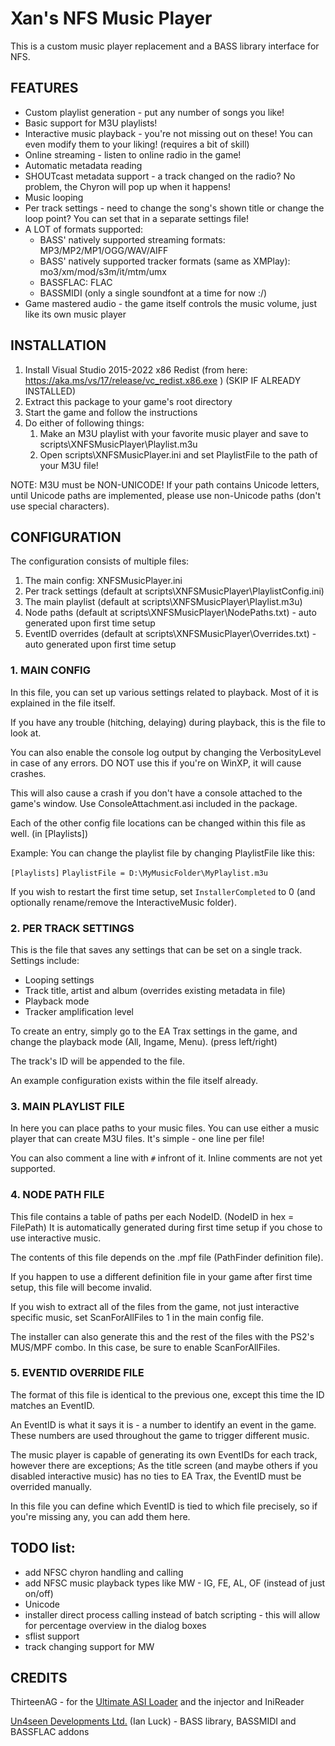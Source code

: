 # Xan's NFS Music Player

This is a custom music player replacement and a BASS library interface for NFS.

## FEATURES

- Custom playlist generation - put any number of songs you like!
- Basic support for M3U playlists!
- Interactive music playback - you're not missing out on these! You can even modify them to your liking! (requires a bit of skill)
- Online streaming - listen to online radio in the game!
- Automatic metadata reading
- SHOUTcast metadata support - a track changed on the radio? No problem, the Chyron will pop up when it happens!
- Music looping
- Per track settings - need to change the song's shown title or change the loop point? You can set that in a separate settings file!
- A LOT of formats supported:
  - BASS' natively supported streaming formats: MP3/MP2/MP1/OGG/WAV/AIFF
  - BASS' natively supported tracker formats (same as XMPlay): mo3/xm/mod/s3m/it/mtm/umx 
  - BASSFLAC: FLAC
  - BASSMIDI (only a single soundfont at a time for now :/)
- Game mastered audio - the game itself controls the music volume, just like its own music player

## INSTALLATION

1. Install Visual Studio 2015-2022 x86 Redist (from here: https://aka.ms/vs/17/release/vc_redist.x86.exe ) (SKIP IF ALREADY INSTALLED)
2. Extract this package to your game's root directory
3. Start the game and follow the instructions
4. Do either of following things:
   1. Make an M3U playlist with your favorite music player and save to scripts\XNFSMusicPlayer\Playlist.m3u
   2. Open scripts\XNFSMusicPlayer.ini and set PlaylistFile to the path of your M3U file!

NOTE: M3U must be NON-UNICODE! If your path contains Unicode letters, until Unicode paths are implemented, please use non-Unicode paths (don't use special characters).

## CONFIGURATION

The configuration consists of multiple files:

1. The main config: XNFSMusicPlayer.ini
2. Per track settings (default at scripts\XNFSMusicPlayer\PlaylistConfig.ini)
3. The main playlist (default at scripts\XNFSMusicPlayer\Playlist.m3u)
4. Node paths (default at scripts\XNFSMusicPlayer\NodePaths.txt) - auto generated upon first time setup
5. EventID overrides (default at scripts\XNFSMusicPlayer\Overrides.txt) - auto generated upon first time setup

### 1. MAIN CONFIG

In this file, you can set up various settings related to playback. Most of it is explained in the file itself.

If you have any trouble (hitching, delaying) during playback, this is the file to look at.

You can also enable the console log output by changing the VerbosityLevel in case of any errors.
DO NOT use this if you're on WinXP, it will cause crashes.

This will also cause a crash if you don't have a console attached to the game's window. Use ConsoleAttachment.asi included in the package.

Each of the other config file locations can be changed within this file as well. (in [Playlists])

Example: You can change the playlist file by changing PlaylistFile like this:

`[Playlists]`
`PlaylistFile = D:\MyMusicFolder\MyPlaylist.m3u`

If you wish to restart the first time setup, set `InstallerCompleted` to 0 (and optionally rename/remove the InteractiveMusic folder).

### 2. PER TRACK SETTINGS

This is the file that saves any settings that can be set on a single track.
Settings include:
- Looping settings
- Track title, artist and album (overrides existing metadata in file)
- Playback mode
- Tracker amplification level

To create an entry, simply go to the EA Trax settings in the game, and change the playback mode (All, Ingame, Menu). (press left/right)

The track's ID will be appended to the file.

An example configuration exists within the file itself already.

### 3. MAIN PLAYLIST FILE

In here you can place paths to your music files. You can use either a music player that can create M3U files.
It's simple - one line per file!

You can also comment a line with `#` infront of it. Inline comments are not yet supported.

### 4. NODE PATH FILE

This file contains a table of paths per each NodeID. (NodeID in hex = FilePath)
It is automatically generated during first time setup if you chose to use interactive music.

The contents of this file depends on the .mpf file (PathFinder definition file).

If you happen to use a different definition file in your game after first time setup, this file will become invalid.

If you wish to extract all of the files from the game, not just interactive specific music, set ScanForAllFiles to 1 in the main config file.

The installer can also generate this and the rest of the files with the PS2's MUS/MPF combo. In this case, be sure to enable ScanForAllFiles.

### 5. EVENTID OVERRIDE FILE

The format of this file is identical to the previous one, except this time the ID matches an EventID.

An EventID is what it says it is - a number to identify an event in the game.
These numbers are used throughout the game to trigger different music.

The music player is capable of generating its own EventIDs for each track, however there are exceptions;
As the title screen (and maybe others if you disabled interactive music) has no ties to EA Trax, the EventID must be overrided manually.

In this file you can define which EventID is tied to which file precisely, so if you're missing any, you can add them here.

## TODO list:

- add NFSC chyron handling and calling
- add NFSC music playback types like MW - IG, FE, AL, OF (instead of just on/off)
- Unicode
- installer direct process calling instead of batch scripting - this will allow for percentage overview in the dialog boxes
- sflist support
- track changing support for MW

## CREDITS

ThirteenAG - for the [Ultimate ASI Loader](https://github.com/ThirteenAG/Ultimate-ASI-Loader) and the injector and IniReader

[Un4seen Developments Ltd.](http://www.un4seen.com/) (Ian Luck) - BASS library, BASSMIDI and BASSFLAC addons

